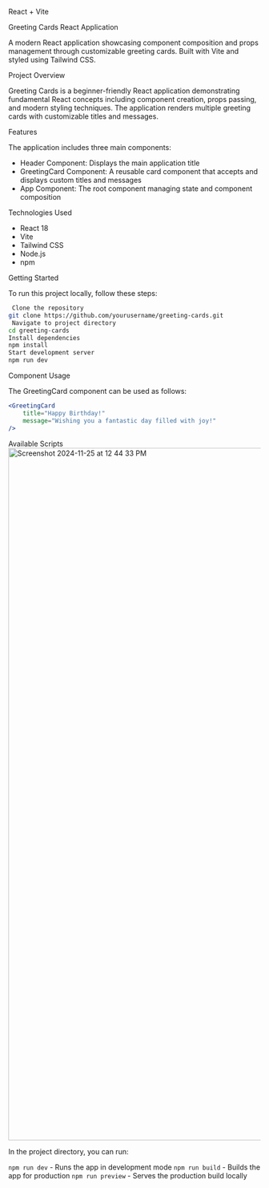 React + Vite

Greeting Cards React Application

A modern React application showcasing component composition and props management through customizable greeting cards. Built with Vite and styled using Tailwind CSS.

 Project Overview

Greeting Cards is a beginner-friendly React application demonstrating fundamental React concepts including component creation, props passing, and modern styling techniques. The application renders multiple greeting cards with customizable titles and messages.

 Features

The application includes three main components:

- Header Component: Displays the main application title
- GreetingCard Component: A reusable card component that accepts and displays custom titles and messages
- App Component: The root component managing state and component composition

Technologies Used

- React 18
- Vite
- Tailwind CSS
- Node.js
- npm

 Getting Started

To run this project locally, follow these steps:

```bash
 Clone the repository
git clone https://github.com/yourusername/greeting-cards.git
 Navigate to project directory
cd greeting-cards
Install dependencies
npm install
Start development server
npm run dev
```

Component Usage

The GreetingCard component can be used as follows:

```jsx
<GreetingCard 
    title="Happy Birthday!" 
    message="Wishing you a fantastic day filled with joy!" 
/>
```
 Available Scripts
<img width="1381" alt="Screenshot 2024-11-25 at 12 44 33 PM" src="https://github.com/user-attachments/assets/35b463f6-78d8-4b42-a252-f0ca82799044">

In the project directory, you can run:

`npm run dev` - Runs the app in development mode
`npm run build` - Builds the app for production
`npm run preview` - Serves the production build locally

